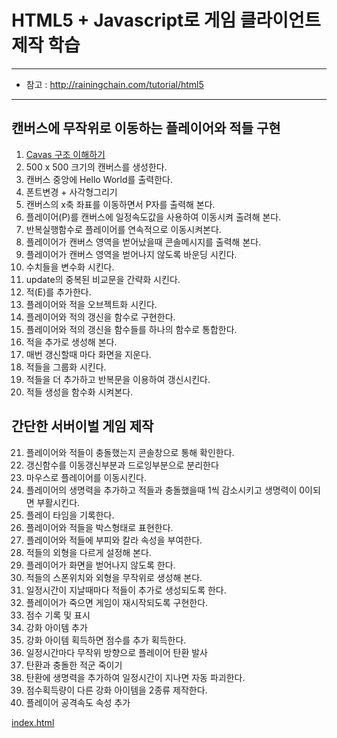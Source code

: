 # HTML5 + Javascript로 게임 클라이언트 제작 학습
---

- 참고 : http://rainingchain.com/tutorial/html5

---

## 캔버스에 무작위로 이동하는 플레이어와 적들 구현
001. [Cavas 구조 이해하기](images/01.jpg)
002. 500 x 500 크기의 캔버스를 생성한다.
003. 캔버스 중앙에 Hello World를 출력한다.
004. 폰트변경 + 사각형그리기
005. 캔버스의 x축 좌표를 이동하면서 P자를 출력해 본다.
006. 플레이어(P)를 캔버스에 일정속도값을 사용하여 이동시켜 출려해 본다.
007. 반복실행함수로 플레이어를 연속적으로 이동시켜본다.
008. 플레이어가 캔버스 영역을 벋어났을때 콘솔메시지를 출력해 본다.
009. 플레이어가 캔버스 영역을 벋어나지 않도록 바운딩 시킨다.
010. 수치들을 변수화 시킨다.
011. update의 중복된 비교문을 간략화 시킨다.
012. 적(E)를 추가한다.
013. 플레이어와 적을 오브젝트화 시킨다.
014. 플레이어와 적의 갱신을 함수로 구현한다.
015. 플레이어와 적의 갱신을 함수들를 하나의 함수로 통합한다.
016. 적을 추가로 생성해 본다.
017. 매번 갱신할때 마다 화면을 지운다.
018. 적들을 그룹화 시킨다.
019. 적들을 더 추가하고 반복문을 이용하여 갱신시킨다.
020. 적들 생성을 함수화 시켜본다.

## 간단한 서버이벌 게임 제작
021. 플레이어와 적들이 충돌했는지 콘솔창으로 통해 확인한다.
022. 갱신함수를 이동갱신부분과 드로잉부분으로 분리한다
023. 마우스로 플레이어를 이동시킨다.
024. 플레이어의 생명력을 추가하고 적들과 충돌했을때 1씩 감소시키고 생명력이 0이되면 부활시킨다.
025. 플레이 타임을 기록한다.
026. 플레이어와 적들을 박스형태로 표현한다.
027. 플레이어와 적들에 부피와 칼라 속성을 부여한다.
028. 적들의 외형을 다르게 설정해 본다.
029. 플레이어가 화면을 벋어나지 않도록 한다.
030. 적들의 스폰위치와 외형을 무작위로 생성해 본다.
031. 일정시간이 지날때마다 적들이 추가로 생성되도록 한다.
032. 플레이어가 죽으면 게임이 재시작되도록 구현한다.
033. 점수 기록 및 표시
034. 강화 아이템 추가
035. 강화 아이템 획득하면 점수를 추가 획득한다.
036. 일정시간마다 무작위 방향으로 플레이어 탄환 발사
037. 탄환과 충돌한 적군 죽이기
038. 탄환에 생명력을 추가하여 일정시간이 지나면 자동 파괴한다.
039. 점수획득량이 다른 강화 아이템을 2종류 제작한다.
040. 플레이어 공격속도 속성 추가

[index.html](../../01-sample/index.html)
